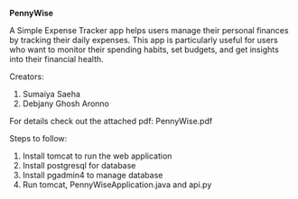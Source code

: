 **PennyWise**

A Simple Expense Tracker app helps users manage their personal finances by tracking their daily
expenses. This app is particularly useful for users who want to monitor their spending habits, set
budgets, and get insights into their financial health.

Creators:
1. Sumaiya Saeha
2. Debjany Ghosh Aronno

For details check out the attached pdf: PennyWise.pdf

Steps to follow:
1. Install tomcat to run the web application
2. Install postgresql for database
3. Install pgadmin4 to manage database
4. Run tomcat, PennyWiseApplication.java and api.py